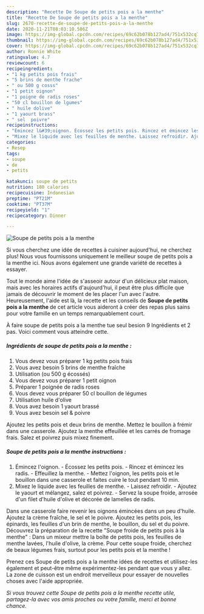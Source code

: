 ```yaml
---
description: "Recette De Soupe de petits pois a la menthe"
title: "Recette De Soupe de petits pois a la menthe"
slug: 2670-recette-de-soupe-de-petits-pois-a-la-menthe
date: 2020-11-21T08:03:10.586Z
image: https://img-global.cpcdn.com/recipes/69c62b078b127ad4/751x532cq70/soupe-de-petits-pois-a-la-menthe-photo-principale-de-la-recette.jpg
thumbnail: https://img-global.cpcdn.com/recipes/69c62b078b127ad4/751x532cq70/soupe-de-petits-pois-a-la-menthe-photo-principale-de-la-recette.jpg
cover: https://img-global.cpcdn.com/recipes/69c62b078b127ad4/751x532cq70/soupe-de-petits-pois-a-la-menthe-photo-principale-de-la-recette.jpg
author: Ronnie White
ratingvalue: 4.7
reviewcount: 6
recipeingredient:
- "1 kg petits pois frais"
- "5 brins de menthe frache"
- " ou 500 g cosss"
- "1 petit oignon"
- "1 poigne de radis roses"
- "50 cl bouillon de lgumes"
- " huile dolive"
- "1 yaourt brass"
- " sel  poivre"
recipeinstructions:
- "Émincez l&#39;oignon. Écossez les petits pois. Rincez et émincez les radis. Effeuillez la menthe. Mettez l&#39;oignon, les petits pois et le bouillon dans une casserole et faites cuire le tout pendant 10 min."
- "Mixez le liquide avec les feuilles de menthe. Laissez refroidir. Ajoutez le yaourt et mélangez, salez et poivrez. Servez la soupe froide, arrosée d&#39;un filet d&#39;huile d&#39;olive et décorée de lamelles de radis."
categories:
- Resep
tags:
- soupe
- de
- petits

katakunci: soupe de petits 
nutrition: 180 calories
recipecuisine: Indonesian
preptime: "PT21M"
cooktime: "PT37M"
recipeyield: "1"
recipecategory: Dinner

---
```



![Soupe de petits pois a la menthe](https://img-global.cpcdn.com/recipes/69c62b078b127ad4/751x532cq70/soupe-de-petits-pois-a-la-menthe-photo-principale-de-la-recette.jpg)

Si vous cherchez une idée de recettes à cuisiner aujourd'hui, ne cherchez plus! Nous vous fournissons uniquement le meilleur soupe de petits pois a la menthe ici. Nous avons également une grande variété de recettes à essayer.

Tout le monde aime l'idée de s'asseoir autour d'un délicieux plat maison, mais avec les horaires actifs d'aujourd'hui, il peut être plus difficile que jamais de découvrir le moment de les placer l'un avec l'autre. Heureusement, l'aide est là, la recette et les conseils de <strong> Soupe de petits pois a la menthe </strong> de cet article vous aideront à créer des repas plus sains pour votre famille en un temps remarquablement court.

<!--inarticleads1-->

À faire soupe de petits pois a la menthe tue seul besion 9 Ingrédients et 2 pas. Voici comment vous atteindre cette.

##### Ingrédients de soupe de petits pois a la menthe :

1. Vous devez vous préparer 1 kg petits pois frais
1. Vous avez besoin 5 brins de menthe fraîche
1. Utilisation  (ou 500 g écossés)
1. Vous devez vous préparer 1 petit oignon
1. Préparer 1 poignée de radis roses
1. Vous devez vous préparer 50 cl bouillon de légumes
1. Utilisation  huile d&#39;olive
1. Vous avez besoin 1 yaourt brassé
1. Vous avez besoin  sel &amp; poivre


Ajoutez les petits pois et deux brins de menthe. Mettez le bouillon à frémir dans une casserole. Ajoutez la menthe effeuillée et les carrés de fromage frais. Salez et poivrez puis mixez finement. 

<!--inarticleads2-->

##### Soupe de petits pois a la menthe instructions :

1. Émincez l&#39;oignon. - Écossez les petits pois. - Rincez et émincez les radis. - Effeuillez la menthe. - Mettez l&#39;oignon, les petits pois et le bouillon dans une casserole et faites cuire le tout pendant 10 min.
1. Mixez le liquide avec les feuilles de menthe. - Laissez refroidir. - Ajoutez le yaourt et mélangez, salez et poivrez. - Servez la soupe froide, arrosée d&#39;un filet d&#39;huile d&#39;olive et décorée de lamelles de radis.


Dans une casserole faire revenir les oignons émincées dans un peu d&#39;huile. Ajoutez la crème fraîche, le sel et le poivre. Ajoutez les petits pois, les épinards, les feuilles d&#39;un brin de menthe, le bouillon, du sel et du poivre. Découvrez la préparation de la recette &#34;Soupe froide de petits pois à la menthe&#34; : Dans un mixeur mettre la boîte de petits pois, les feuilles de menthe lavées, l&#39;huile d&#39;olive, la crème. Pour cette soupe froide, cherchez de beaux légumes frais, surtout pour les petits pois et la menthe ! 

<!--inarticleads1-->

<p>
Prenez ces Soupe de petits pois a la menthe idées de recettes et utilisez-les également et peut-être même expérimentez-les pendant que vous y allez. La zone de cuisson est un endroit merveilleux pour essayer de nouvelles choses avec l'aide appropriée.
</p>

<p>
<i>Si vous trouvez cette Soupe de petits pois a la menthe recette utile, partagez-la avec vos amis proches ou votre famille, merci et bonne chance.</i>
</p>
